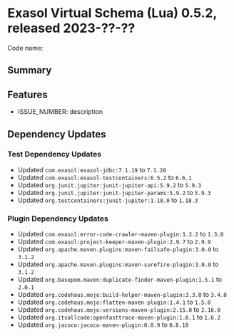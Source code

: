 # Exasol Virtual Schema (Lua) 0.5.2, released 2023-??-??

Code name:

## Summary

## Features

* ISSUE_NUMBER: description

## Dependency Updates

### Test Dependency Updates

* Updated `com.exasol:exasol-jdbc:7.1.19` to `7.1.20`
* Updated `com.exasol:exasol-testcontainers:6.5.2` to `6.6.1`
* Updated `org.junit.jupiter:junit-jupiter-api:5.9.2` to `5.9.3`
* Updated `org.junit.jupiter:junit-jupiter-params:5.9.2` to `5.9.3`
* Updated `org.testcontainers:junit-jupiter:1.18.0` to `1.18.3`

### Plugin Dependency Updates

* Updated `com.exasol:error-code-crawler-maven-plugin:1.2.2` to `1.3.0`
* Updated `com.exasol:project-keeper-maven-plugin:2.9.7` to `2.9.9`
* Updated `org.apache.maven.plugins:maven-failsafe-plugin:3.0.0` to `3.1.2`
* Updated `org.apache.maven.plugins:maven-surefire-plugin:3.0.0` to `3.1.2`
* Updated `org.basepom.maven:duplicate-finder-maven-plugin:1.5.1` to `2.0.1`
* Updated `org.codehaus.mojo:build-helper-maven-plugin:3.3.0` to `3.4.0`
* Updated `org.codehaus.mojo:flatten-maven-plugin:1.4.1` to `1.5.0`
* Updated `org.codehaus.mojo:versions-maven-plugin:2.15.0` to `2.16.0`
* Updated `org.itsallcode:openfasttrace-maven-plugin:1.6.1` to `1.6.2`
* Updated `org.jacoco:jacoco-maven-plugin:0.8.9` to `0.8.10`
